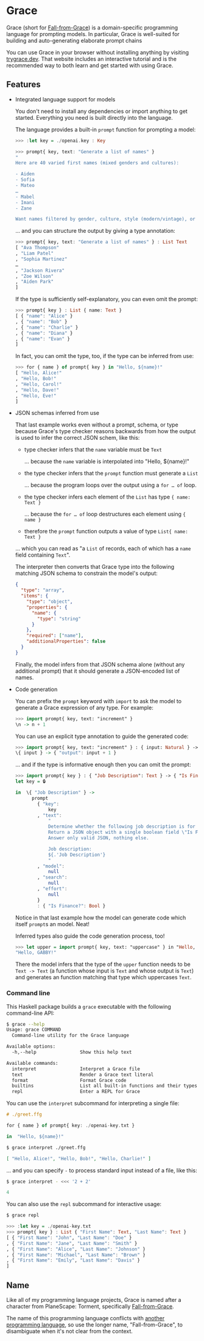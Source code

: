 # Grace

Grace (short for [Fall-from-Grace](#name)) is a domain-specific programming
language for prompting models.  In particular, Grace is well-suited for building
and auto-generating elaborate prompt chains

You can use Grace in your browser without installing anything by visiting
[trygrace.dev](https://trygrace.dev/).  That website includes an interactive
tutorial and is the recommended way to both learn and get started with using
Grace.

## Features

- Integrated language support for models

  You don't need to install any dependencies or import anything to get started.
  Everything you need is built directly into the language.

  The language provides a built-in `prompt` function for prompting a model:

  ```haskell
  >>> :let key = ./openai.key : Key

  >>> prompt{ key, text: "Generate a list of names" }
  "
  Here are 40 varied first names (mixed genders and cultures):

  - Aiden
  - Sofia
  - Mateo
  …
  - Mabel
  - Imani
  - Zane

  Want names filtered by gender, culture, style (modern/vintage), or as full names/surnames?"
  ```

  … and you can structure the output by giving a type annotation:

  ```haskell
  >>> prompt{ key, text: "Generate a list of names" } : List Text
  [ "Ava Thompson"
  , "Liam Patel"
  , "Sophia Martinez"
  …
  , "Jackson Rivera"
  , "Zoe Wilson"
  , "Aiden Park"
  ]
  ```

  If the type is sufficiently self-explanatory, you can even omit the prompt:

  ```haskell
  >>> prompt{ key } : List { name: Text }
  [ { "name": "Alice" }
  , { "name": "Bob" }
  , { "name": "Charlie" }
  , { "name": "Diana" }
  , { "name": "Evan" }
  ]
  ```

  In fact, you can omit the type, too, if the type can be inferred from use:

  ```haskell
  >>> for { name } of prompt{ key } in "Hello, ${name}!"
  [ "Hello, Alice!"
  , "Hello, Bob!"
  , "Hello, Carol!"
  , "Hello, Dave!"
  , "Hello, Eve!"
  ]
  ```

- JSON schemas inferred from use

  That last example works even without a prompt, schema, or type because Grace's
  type checker reasons backwards from how the output is used to infer the
  correct JSON schem, like this:

  - type checker infers that the `name` variable must be `Text`

    … because the `name` variable is interpolated into "Hello, ${name}!"

  - the type checker infers that the `prompt` function must generate a `List`

    … because the program loops over the output using a `for … of` loop.

  - the type checker infers each element of the `List` has type `{ name: Text }`

    … because the `for … of` loop destructures each element using `{ name }`

  - therefore the `prompt` function outputs a value of type `List{ name: Text }`

  … which you can read as "a `List` of records, each of which has a `name` field
  containing `Text`".

  The interpreter then converts that Grace type into the following matching JSON
  schema to constrain the model's output:

  ```json
  {
    "type": "array",
    "items": {
      "type": "object",
      "properties": {
        "name": {
          "type": "string"
        }
      },
      "required": ["name"],
      "additionalProperties": false
    }
  }
  ```

  Finally, the model infers from that JSON schema alone (without any additional
  prompt) that it should generate a JSON-encoded list of names.

- Code generation

  You can prefix the `prompt` keyword with `import` to ask the model to generate
  a Grace expression of any type.  For example:

  ```haskell
  >>> import prompt{ key, text: "increment" }
  \n -> n + 1
  ```

  You can use an explicit type annotation to guide the generated code:

  ```haskell
  >>> import prompt{ key, text: "increment" } : { input: Natural } -> { output: Natural }
  \{ input } -> { "output": input + 1 }
  ```

  … and if the type is informative enough then you can omit the prompt:

  ```haskell
  >>> import prompt{ key } : { "Job Description": Text } -> { "Is Finance?": Bool }
  let key = 🔒

  in  \{ "Job Description" } ->
        prompt
          { "key":
              key
          , "text":
              "
              Determine whether the following job description is for a finance role.
              Return a JSON object with a single boolean field \"Is Finance?\": true if it is a finance role, otherwise false.
              Answer only valid JSON, nothing else.
  
              Job description:
              ${.'Job Description'}
              "
          , "model":
              null
          , "search":
              null
          , "effort":
              null
          }
          : { "Is Finance?": Bool }
  ```

  Notice in that last example how the model can generate code which itself
  `prompt`s an model.  Neat!

  Inferred types also guide the code generation process, too!

  ```haskell
  >>> let upper = import prompt{ key, text: "uppercase" } in "Hello, ${upper "gabby"}!"
  "Hello, GABBY!"
  ```

  There the model infers that the type of the `upper` function needs to be
  `Text -> Text` (a function whose input is `Text` and whose output is `Text`)
  and generates an function matching that type which uppercases `Text`.

### Command line

This Haskell package builds a `grace` executable with the following command-line
API:

```bash
$ grace --help
Usage: grace COMMAND
  Command-line utility for the Grace language

Available options:
  -h,--help                Show this help text

Available commands:
  interpret                Interpret a Grace file
  text                     Render a Grace text literal
  format                   Format Grace code
  builtins                 List all built-in functions and their types
  repl                     Enter a REPL for Grace
```

You can use the `interpret` subcommand for interpreting a single file:

```haskell
# ./greet.ffg

for { name } of prompt{ key: ./openai-key.txt }

in  "Hello, ${name}!"
```

```bash
$ grace interpret ./greet.ffg
```
```json
[ "Hello, Alice!", "Hello, Bob!", "Hello, Charlie!" ]
```

… and you can specify `-` to process standard input instead of a file, like
this:

```bash
$ grace interpret - <<< '2 + 2'
```
```haskell
4
```

You can also use the `repl` subcommand for interactive usage:

```bash
$ grace repl
```
```haskell
>>> :let key = ./openai-key.txt
>>> prompt{ key } : List { "First Name": Text, "Last Name": Text }
[ { "First Name": "John", "Last Name": "Doe" }
, { "First Name": "Jane", "Last Name": "Smith" }
, { "First Name": "Alice", "Last Name": "Johnson" }
, { "First Name": "Michael", "Last Name": "Brown" }
, { "First Name": "Emily", "Last Name": "Davis" }
]
```

## Name

Like all of my programming language projects, Grace is named after a character
from PlaneScape: Torment, specifically
[Fall-from-Grace](https://torment.fandom.com/wiki/Fall-from-Grace).

The name of this programming language conflicts with
[another programming language](http://gracelang.org/applications/), so use the
longer name, "Fall-from-Grace", to disambiguate when it's not clear from the
context.
